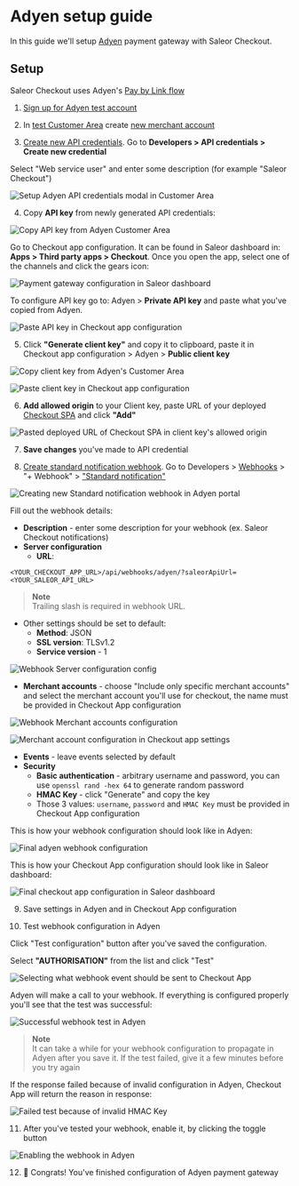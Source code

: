 # Adyen setup guide

In this guide we'll setup [Adyen](https://www.adyen.com/) payment gateway with Saleor Checkout.

## Setup

Saleor Checkout uses Adyen's [Pay by Link flow](https://docs.adyen.com/unified-commerce/pay-by-link)

1. [Sign up for Adyen test account](https://www.adyen.com/signup)

2. In [test Customer Area](https://ca-test.adyen.com/) create [new merchant account](https://ca-test.adyen.com/ca/ca/accounts/show.shtml)

3. [Create new API credentials](https://ca-test.adyen.com/ca/ca/config/api_credentials_new.shtml). Go to **Developers > API credentials > Create new credential**

Select "Web service user" and enter some description (for example "Saleor Checkout")

![Setup Adyen API credentials modal in Customer Area](../screenshots/setup-adyen-1.png)

4. Copy **API key** from newly generated API credentials:

![Copy API key from Adyen Customer Area](../screenshots/setup-adyen-2.png)

Go to Checkout app configuration. It can be found in Saleor dashboard in: **Apps > Third party apps > Checkout**. Once you open the app, select one of the channels and click the gears icon:

![Payment gateway configuration in Saleor dashboard](../screenshots/config-dashboard-2.png)

To configure API key go to: Adyen > **Private API key** and paste what you've copied from Adyen.

![Paste API key in Checkout app configuration](../screenshots/setup-adyen-3.png)

5. Click **"Generate client key"** and copy it to clipboard, paste it in Checkout app configuration > Adyen > **Public client key**

![Copy client key from Adyen's Customer Area](../screenshots/setup-adyen-4.png)

![Paste client key in Checkout app configuration](../screenshots/setup-adyen-5.png)

6. **Add allowed origin** to your Client key, paste URL of your deployed [Checkout SPA](#checkout-spa) and click **"Add"**

![Pasted deployed URL of Checkout SPA in client key's allowed origin](../screenshots/setup-adyen-6.png)

7. **Save changes** you've made to API credential

8. [Create standard notification webhook](https://docs.adyen.com/unified-commerce/pay-by-link/payment-links/api#webhooks). Go to Developers > [Webhooks](https://ca-test.adyen.com/ca/ca/config/showthirdparty.shtml) > "+ Webhook" > ["Standard notification"](https://ca-test.adyen.com/ca/ca/config/configurethirdparty.shtml?method:add&selectedMimetype=notifications)

![Creating new Standard notification webhook in Adyen portal](../screenshots/setup-adyen-7.png)

Fill out the webhook details:

- **Description** - enter some description for your webhook (ex. Saleor Checkout notifications)
- **Server configuration**
  - **URL**:

```
<YOUR_CHECKOUT_APP_URL>/api/webhooks/adyen/?saleorApiUrl=<YOUR_SALEOR_API_URL>
```

> **Note**<br/>
> Trailing slash is required in webhook URL.

- Other settings should be set to default:
  - **Method**: JSON
  - **SSL version**: TLSv1.2
  - **Service version** - 1

![Webhook Server configuration config](../screenshots/setup-adyen-webhook-1.png)

- **Merchant accounts** - choose "Include only specific merchant accounts" and select the merchant account you'll use for checkout, the name must be provided in Checkout App configuration

![Webhook Merchant accounts configuration](../screenshots/setup-adyen-webhook-2.png)

![Merchant account configuration in Checkout app settings](../screenshots/setup-adyen-webhook-3.png)

- **Events** - leave events selected by default
- **Security**
  - **Basic authentication** - arbitrary username and password, you can use `openssl rand -hex 64` to generate random password
  - **HMAC Key** - click "Generate" and copy the key
  - Those 3 values: `username`, `password` and `HMAC Key` must be provided in Checkout App configuration

This is how your webhook configuration should look like in Adyen:

![Final adyen webhook configuration](../screenshots/setup-adyen-webhook-4.png)

This is how your Checkout App configuration should look like in Saleor dashboard:

![Final checkout app configuration in Saleor dashboard](../screenshots/setup-adyen-webhook-5.png)

9. Save settings in Adyen and in Checkout App configuration

10. Test webhook configuration in Adyen

Click "Test configuration" button after you've saved the configuration.

Select **"AUTHORISATION"** from the list and click "Test"

![Selecting what webhook event should be sent to Checkout App](../screenshots/setup-adyen-webhook-test-1.png)

Adyen will make a call to your webhook. If everything is configured properly you'll see that the test was successful:

![Successful webhook test in Adyen](../screenshots/setup-adyen-webhook-test-2.png)

> **Note**<br/>
> It can take a while for your webhook configuration to propagate in Adyen after you save it. If the test failed, give it a few minutes before you try again

If the response failed because of invalid configuration in Adyen, Checkout App will return the reason in response:

![Failed test because of invalid HMAC Key](../screenshots/setup-adyen-webhook-test-3.png)

11. After you've tested your webhook, enable it, by clicking the toggle button

![Enabling the webhook in Adyen](../screenshots/setup-adyen-webhook-6.png)

12. 🥳 Congrats! You've finished configuration of Adyen payment gateway
